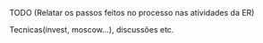 TODO (Relatar os passos feitos no processo nas atividades da ER)

Tecnicas(invest, moscow...), discussões etc.